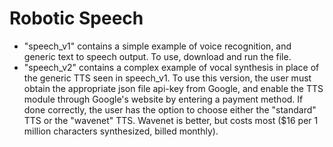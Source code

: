 # Robotic Speech
- "speech_v1" contains a simple example of voice recognition, and generic text to speech output. To use, download and run the file.
- "speech_v2" contains a complex example of vocal synthesis in place of the generic TTS seen in speech_v1. To use this version, the user must obtain the appropriate json file api-key from Google, and enable the TTS module through Google's website by entering a payment method. If done correctly, the user has the option to choose either the "standard" TTS or the "wavenet" TTS. Wavenet is better, but costs most ($16 per 1 million characters synthesized, billed monthly).
